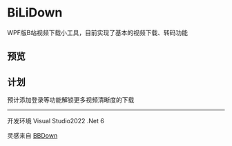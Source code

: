 # BiLiDown
WPF版B站视频下载小工具，目前实现了基本的视频下载、转码功能

## 预览

## 计划

预计添加登录等功能解锁更多视频清晰度的下载


---
开发环境 Visual Studio2022 .Net 6



灵感来自 [BBDown](https://github.com/nilaoda/BBDown)
